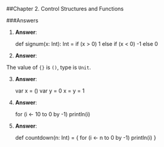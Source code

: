 ##Chapter 2. Control Structures and Functions

###Answers

1) **Answer**:      

    def signum(x: Int): Int = 
      if (x > 0) 1 
      else if (x < 0) -1 
      else 0
      
2) **Answer**:      

The value of `{}` is `()`, type is `Unit`.



3) **Answer**:      

    var x = ()
    var y = 0
    x = y = 1
    

4) **Answer**:      

    for (i <- 10 to 0 by -1)
      println(i)


5) **Answer**:      

    def countdown(n: Int) = {
      for (i <- n to 0 by -1)
        println(i)
    }
    

